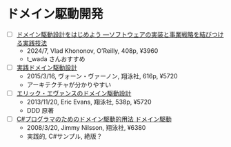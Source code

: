 # ドメイン駆動開発

- [ ] [ドメイン駆動設計をはじめよう ―ソフトウェアの実装と事業戦略を結びつける実践技法](https://www.oreilly.co.jp/books/9784814400737/)
  - 2024/7, Vlad Khononov, O’Reilly, 408p, ¥3960
  - t_wada さんおすすめ
- [ ] [実践ドメイン駆動設計](https://www.shoeisha.co.jp/book/detail/9784798131610)
  - 2015/3/16, ヴォーン・ヴァーノン, 翔泳社, 616p, ¥5720
  - アーキテクチャが分かりやすい
- [ ] [エリック・エヴァンスのドメイン駆動設計](https://www.shoeisha.co.jp/book/detail/9784798126708)
  - 2013/11/20, Eric Evans, 翔泳社, 538p, ¥5720
  - DDD 原著
- [ ] [C#プログラマのためのドメイン駆動的用法 ドメイン駆動](https://www.shoeisha.co.jp/book/detail/9784798116174)
  - 2008/3/20, Jimmy Nilsson, 翔泳社, ¥6380
  - 実践的, C#サンプル, 絶版？
